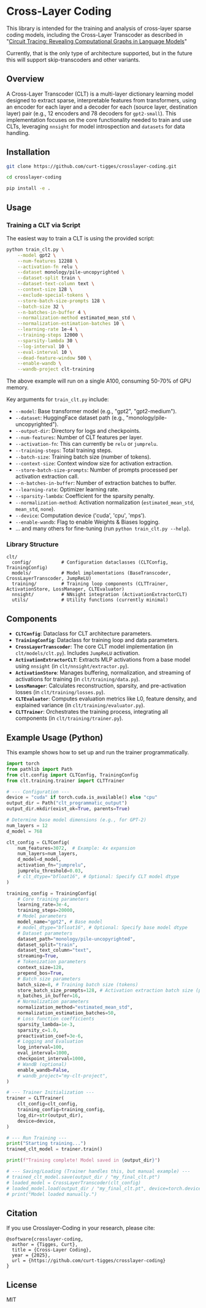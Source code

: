 # Cross-Layer Coding

This library is intended for the training and analysis of cross-layer sparse coding models, including the Cross-Layer Transcoder as described in "[Circuit Tracing: Revealing Computational Graphs in Language Models](https://transformer-circuits.pub/2025/attribution-graphs/methods.html)"

Currently, that is the only type of architecture supported, but in the future this will support skip-transcoders and other variants.

## Overview

A Cross-Layer Transcoder (CLT) is a multi-layer dictionary learning model designed to extract sparse, interpretable features from transformers, using an encoder for each layer and a decoder for each (source layer, destination layer) pair (e.g., 12 encoders and 78 decoders for `gpt2-small`). This implementation focuses on the core functionality needed to train and use CLTs, leveraging `nnsight` for model introspection and `datasets` for data handling.

## Installation

```bash
git clone https://github.com/curt-tigges/crosslayer-coding.git

cd crosslayer-coding

pip install -e .
```

## Usage

### Training a CLT via Script

The easiest way to train a CLT is using the provided script:

```bash
python train_clt.py \
    --model gpt2 \
    --num-features 12288 \
    --activation-fn relu \
    --dataset monology/pile-uncopyrighted \
    --dataset-split train \
    --dataset-text-column text \
    --context-size 128 \
    --exclude-special-tokens \
    --store-batch-size-prompts 128 \
    --batch-size 32 \
    --n-batches-in-buffer 4 \
    --normalization-method estimated_mean_std \
    --normalization-estimation-batches 10 \
    --learning-rate 1e-4 \
    --training-steps 12000 \
    --sparsity-lambda 30 \
    --log-interval 10 \
    --eval-interval 10 \
    --dead-feature-window 500 \
    --enable-wandb \
    --wandb-project clt-training
```

The above example will run on a single A100, consuming 50-70% of GPU memory.

Key arguments for `train_clt.py` include:
- `--model`: Base transformer model (e.g., "gpt2", "gpt2-medium").
- `--dataset`: HuggingFace dataset path (e.g., "monology/pile-uncopyrighted").
- `--output-dir`: Directory for logs and checkpoints.
- `--num-features`: Number of CLT features per layer.
- `--activation-fn`: This can currently be `relu` or `jumprelu`.
- `--training-steps`: Total training steps.
- `--batch-size`: Training batch size (number of tokens).
- `--context-size`: Context window size for activation extraction.
- `--store-batch-size-prompts`: Number of prompts processed per activation extraction call.
- `--n-batches-in-buffer`: Number of extraction batches to buffer.
- `--learning-rate`: Optimizer learning rate.
- `--sparsity-lambda`: Coefficient for the sparsity penalty.
- `--normalization-method`: Activation normalization (`estimated_mean_std`, `mean_std`, `none`).
- `--device`: Computation device ('cuda', 'cpu', 'mps').
- `--enable-wandb`: Flag to enable Weights & Biases logging.
- ... and many others for fine-tuning (run `python train_clt.py --help`).

### Library Structure

```
clt/
  config/           # Configuration dataclasses (CLTConfig, TrainingConfig)
  models/           # Model implementations (BaseTranscoder, CrossLayerTranscoder, JumpReLU)
  training/         # Training loop components (CLTTrainer, ActivationStore, LossManager, CLTEvaluator)
  nnsight/          # NNsight integration (ActivationExtractorCLT)
  utils/            # Utility functions (currently minimal)
```

## Components

- **`CLTConfig`**: Dataclass for CLT architecture parameters.
- **`TrainingConfig`**: Dataclass for training loop and data parameters.
- **`CrossLayerTranscoder`**: The core CLT model implementation (in `clt/models/clt.py`). Includes `JumpReLU` activation.
- **`ActivationExtractorCLT`**: Extracts MLP activations from a base model using `nnsight` (in `clt/nnsight/extractor.py`).
- **`ActivationStore`**: Manages buffering, normalization, and streaming of activations for training (in `clt/training/data.py`).
- **`LossManager`**: Calculates reconstruction, sparsity, and pre-activation losses (in `clt/training/losses.py`).
- **`CLTEvaluator`**: Computes evaluation metrics like L0, feature density, and explained variance (in `clt/training/evaluator.py`).
- **`CLTTrainer`**: Orchestrates the training process, integrating all components (in `clt/training/trainer.py`).

## Example Usage (Python)

This example shows how to set up and run the trainer programmatically.

```python
import torch
from pathlib import Path
from clt.config import CLTConfig, TrainingConfig
from clt.training.trainer import CLTTrainer

# --- Configuration ---
device = "cuda" if torch.cuda.is_available() else "cpu"
output_dir = Path("clt_programmatic_output")
output_dir.mkdir(exist_ok=True, parents=True)

# Determine base model dimensions (e.g., for GPT-2)
num_layers = 12
d_model = 768

clt_config = CLTConfig(
    num_features=3072,  # Example: 4x expansion
    num_layers=num_layers,
    d_model=d_model,
    activation_fn="jumprelu",
    jumprelu_threshold=0.03,
    # clt_dtype="bfloat16", # Optional: Specify CLT model dtype
)

training_config = TrainingConfig(
    # Core training parameters
    learning_rate=3e-4,
    training_steps=20000,
    # Model parameters
    model_name="gpt2", # Base model
    # model_dtype="bfloat16", # Optional: Specify base model dtype
    # Dataset parameters
    dataset_path="monology/pile-uncopyrighted",
    dataset_split="train",
    dataset_text_column="text",
    streaming=True,
    # Tokenization parameters
    context_size=128,
    prepend_bos=True,
    # Batch size parameters
    batch_size=8, # Training batch size (tokens)
    store_batch_size_prompts=128, # Activation extraction batch size (prompts)
    n_batches_in_buffer=16,
    # Normalization parameters
    normalization_method="estimated_mean_std",
    normalization_estimation_batches=50,
    # Loss function coefficients
    sparsity_lambda=1e-3,
    sparsity_c=1.0,
    preactivation_coef=3e-6,
    # Logging and Evaluation
    log_interval=100,
    eval_interval=1000,
    checkpoint_interval=1000,
    # WandB (optional)
    enable_wandb=False,
    # wandb_project="my-clt-project",
)

# --- Trainer Initialization ---
trainer = CLTTrainer(
    clt_config=clt_config,
    training_config=training_config,
    log_dir=str(output_dir),
    device=device,
)

# --- Run Training ---
print("Starting training...")
trained_clt_model = trainer.train()

print(f"Training complete! Model saved in {output_dir}")

# --- Saving/Loading (Trainer handles this, but manual example) ---
# trained_clt_model.save(output_dir / "my_final_clt.pt")
# loaded_model = CrossLayerTranscoder(clt_config)
# loaded_model.load(output_dir / "my_final_clt.pt", device=torch.device(device))
# print("Model loaded manually.")
```

## Citation
If you use Crosslayer-Coding in your research, please cite:

```
@software{crosslayer-coding,
  author = {Tigges, Curt},
  title = {Cross-Layer Coding},
  year = {2025},
  url = {https://github.com/curt-tigges/crosslayer-coding}
}
```

## License

MIT
